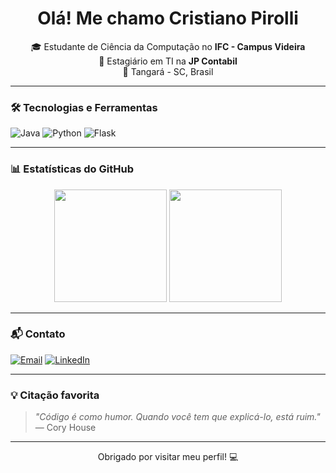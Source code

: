 <h1 align="center">Olá!  Me chamo Cristiano Pirolli</h1>

<p align="center">
🎓 Estudante de Ciência da Computação no <strong>IFC - Campus Videira</strong> <br>
💼 Estagiário em TI na <strong>JP Contabil</strong> <br>
📍 Tangará - SC, Brasil
</p>

---

### 🛠️ Tecnologias e Ferramentas

![Java](https://img.shields.io/badge/Java-ED8B00?style=for-the-badge&logo=java&logoColor=white)
![Python](https://img.shields.io/badge/Python-3776AB?style=for-the-badge&logo=python&logoColor=white)
![Flask](https://img.shields.io/badge/Flask-000000?style=for-the-badge&logo=flask&logoColor=white)

---

### 📊 Estatísticas do GitHub

<div align="center">
  <img height="180em" src="https://github-readme-stats.vercel.app/api?username=CristianoPirolli&show_icons=true&theme=tokyonight&count_private=true&hide=issues"/>
  <img height="180em" src="https://github-readme-stats.vercel.app/api/top-langs/?username=CristianoPirolli&layout=compact&langs_count=7&theme=tokyonight"/>
</div>

---

### 📬 Contato

[![Email](https://img.shields.io/badge/Email-c8c8c8?style=for-the-badge&logo=gmail&logoColor=EA4335)](mailto:cristianopirolli@hotmail.com)
[![LinkedIn](https://img.shields.io/badge/LinkedIn-0A66C2?style=for-the-badge&logo=linkedin&logoColor=white)](https://www.linkedin.com/in/CristianoPirolli)

---

### 💡 Citação favorita

> *"Código é como humor. Quando você tem que explicá-lo, está ruim."* — Cory House


---

<p align="center">
  Obrigado por visitar meu perfil! 💻
</p>
